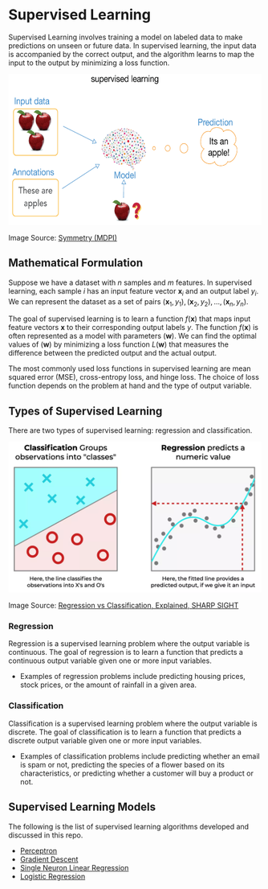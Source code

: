# Supervised Learning
Supervised Learning involves training a model on labeled data to make predictions on unseen or future data. In supervised learning, the input data is accompanied by the correct output, and the algorithm learns to map the input to the output by minimizing a loss function.

<p align="center"><img src="https://github.com/kashifliaqat/Data_Science_and_Machine-Learning/raw/main/Images/supervised_learning.PNG" alt="Supervised Learning" width="600" height="300">

Image Source: [Symmetry (MDPI)](https://www.mdpi.com/2073-8994/10/12/734)

## Mathematical Formulation
Suppose we have a dataset with $n$ samples and $m$ features. In supervised learning, each sample $i$ has an input feature vector $\boldsymbol{x}_i$ and an output label $y_i$. We can represent the dataset as a set of pairs ${( \boldsymbol{x}_1, y_1), (\boldsymbol{x}_2, y_2),..., (\boldsymbol{x}_n, y_n)}$.

The goal of supervised learning is to learn a function $f(\boldsymbol{x})$ that maps input feature vectors $\boldsymbol{x}$ to their corresponding output labels $y$. The function $f(\boldsymbol{x})$ is often represented as a model with parameters $(\boldsymbol{w})$. We can find the optimal values of $(\boldsymbol{w})$ by minimizing a loss function $L(\boldsymbol{w})$ that measures the difference between the predicted output and the actual output.

The most commonly used loss functions in supervised learning are mean squared error (MSE), cross-entropy loss, and hinge loss. The choice of loss function depends on the problem at hand and the type of output variable.

## Types of Supervised Learning
There are two types of supervised learning: regression and classification.

<p align="center"><img src="https://github.com/kashifliaqat/Data_Science_and_Machine-Learning/raw/main/Images/reg_vs_class.PNG" alt="Regression vs Classification" width="600" height="300">

Image Source: [Regression vs Classification, Explained, SHARP SIGHT](https://www.sharpsightlabs.com/blog/regression-vs-classification/)

### Regression
Regression is a supervised learning problem where the output variable is continuous. The goal of regression is to learn a function that predicts a continuous output variable given one or more input variables.

- Examples of regression problems include predicting housing prices, stock prices, or the amount of rainfall in a given area.

### Classification
Classification is a supervised learning problem where the output variable is discrete. The goal of classification is to learn a function that predicts a discrete output variable given one or more input variables.

- Examples of classification problems include predicting whether an email is spam or not, predicting the species of a flower based on its characteristics, or predicting whether a customer will buy a product or not.

## Supervised Learning Models 
The following is the list of supervised learning algorithms developed and discussed in this repo. 

- [Perceptron](https://github.com/kashifliaqat/Data_Science_and_Machine-Learning/tree/main/Supervised_Learning/1_Perceptron)
- [Gradient Descent](https://github.com/kashifliaqat/Data_Science_and_Machine-Learning/tree/main/Supervised_Learning/2_Gradient%20Descent) 
- [Single Neuron Linear Regression](https://github.com/kashifliaqat/Data_Science_and_Machine-Learning/tree/main/Supervised_Learning/3_Single_Neuron_Linear_Regression)
- [Logistic Regression](https://github.com/kashifliaqat/Data_Science_and_Machine-Learning/tree/main/Supervised_Learning/4_Logistic_Regression)

